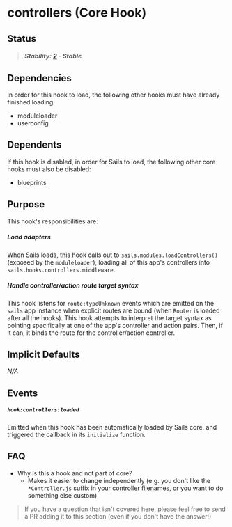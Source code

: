 # controllers (Core Hook)


## Status

> ##### Stability: [2](https://github.com/balderdashy/sails-docs/blob/master/contributing/stability-index.md) - Stable



## Dependencies

In order for this hook to load, the following other hooks must have already finished loading:

- moduleloader
- userconfig


## Dependents

If this hook is disabled, in order for Sails to load, the following other core hooks must also be disabled:

- blueprints


## Purpose

This hook's responsibilities are:


##### Load adapters

When Sails loads, this hook calls out to `sails.modules.loadControllers()` (exposed by the `moduleloader`), loading all of this app's controllers into `sails.hooks.controllers.middleware`.



##### Handle controller/action route target syntax

This hook listens for `route:typeUnknown` events which are emitted on the `sails` app instance when explicit routes are bound (when `Router` is loaded after all the hooks).  This hook attempts to interpret the target syntax as pointing specifically at one of the app's controller and action pairs.  Then, if it can, it binds the route for the controller/action controller.


## Implicit Defaults
_N/A_


## Events

##### `hook:controllers:loaded`

Emitted when this hook has been automatically loaded by Sails core, and triggered the callback in its `initialize` function.




## FAQ

+ Why is this a hook and not part of core?
  + Makes it easier to change independently (e.g. you don't like the `*Controller.js` suffix in your controller filenames, or you want to do something else custom)

> If you have a question that isn't covered here, please feel free to send a PR adding it to this section (even if you don't have the answer!)
